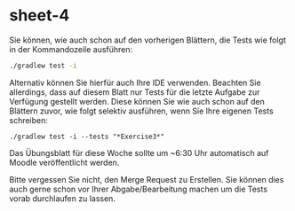 # sheet-4

Sie können, wie auch schon auf den vorherigen Blättern, die Tests wie folgt in der Kommandozeile ausführen:

```bash
./gradlew test -i
```

Alternativ können Sie hierfür auch Ihre IDE verwenden.
Beachten Sie allerdings, dass auf diesem Blatt nur Tests für die letzte Aufgabe zur Verfügung gestellt werden. Diese können Sie wie auch schon auf den Blättern zuvor, wie folgt selektiv ausführen, wenn Sie Ihre eigenen Tests schreiben:

```shell
./gradlew test -i --tests "*Exercise3*"
```

Das Übungsblatt für diese Woche sollte um ~6:30 Uhr automatisch auf Moodle veröffentlicht werden.

Bitte vergessen Sie nicht, den Merge Request zu Erstellen. Sie können dies auch gerne schon vor Ihrer Abgabe/Bearbeitung machen um die Tests vorab durchlaufen zu lassen.
